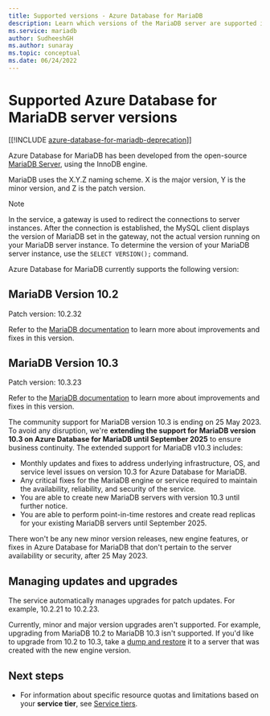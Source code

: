 ```yaml
---
title: Supported versions - Azure Database for MariaDB
description: Learn which versions of the MariaDB server are supported in the Azure Database for MariaDB service.
ms.service: mariadb
author: SudheeshGH
ms.author: sunaray
ms.topic: conceptual
ms.date: 06/24/2022
---
```

# Supported Azure Database for MariaDB server versions

[[!INCLUDE [azure-database-for-mariadb-deprecation](includes/azure-database-for-mariadb-deprecation.md)]]

Azure Database for MariaDB has been developed from the open-source [MariaDB Server](https://downloads.mariadb.org/), using the InnoDB engine.

MariaDB uses the X.Y.Z naming scheme. X is the major version, Y is the minor version, and Z is the patch version.

> [!NOTE]
> In the service, a gateway is used to redirect the connections to server instances. After the connection is established, the MySQL client displays the version of MariaDB set in the gateway, not the actual version running on your MariaDB server instance. To determine the version of your MariaDB server instance, use the `SELECT VERSION();` command.

Azure Database for MariaDB currently supports the following version:

## MariaDB Version 10.2

Patch version: 10.2.32

Refer to the [MariaDB documentation](https://mariadb.com/kb/en/mariadb-10232-release-notes/) to learn more about improvements and fixes in this version.

## MariaDB Version 10.3

Patch version: 10.3.23

Refer to the [MariaDB documentation](https://mariadb.com/kb/en/mariadb-10323-release-notes/) to learn more about improvements and fixes in this version.

The community support for MariaDB version 10.3 is ending on 25 May 2023. To avoid any disruption, we're  **extending the support for MariaDB version 10.3 on Azure Database for MariaDB until September 2025** to ensure business continuity. The extended support for MariaDB v10.3 includes:

* Monthly updates and fixes to address underlying infrastructure, OS, and service level issues on version 10.3 for Azure Database for MariaDB.
* Any critical fixes for the MariaDB engine or service required to maintain the availability, reliability, and security of the service.
* You are able to create new MariaDB servers with version 10.3 until further notice.
* You are able to perform point-in-time restores and create read replicas for your existing MariaDB servers until September 2025.

There won't be any new minor version releases, new engine features, or fixes in Azure Database for MariaDB that don't pertain to the server availability or security, after 25 May 2023.

## Managing updates and upgrades

The service automatically manages upgrades for patch updates. For example, 10.2.21 to 10.2.23.

Currently, minor and major version upgrades aren't supported. For example, upgrading from MariaDB 10.2 to MariaDB 10.3 isn't supported. If you'd like to upgrade from 10.2 to 10.3, take a [dump and restore](./howto-migrate-dump-restore.md) it to a server that was created with the new engine version.

## Next steps

- For information about specific resource quotas and limitations based on your **service tier**, see [Service tiers](./concepts-pricing-tiers.md).
